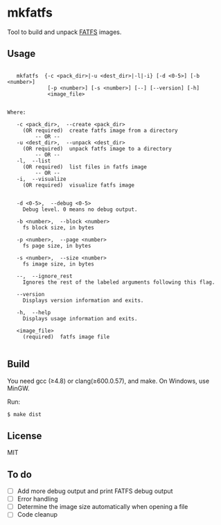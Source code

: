 # mkfatfs
Tool to build and unpack [FATFS](https://github.com/jkearins/fatfs) images.


## Usage

```

   mkfatfs  {-c <pack_dir>|-u <dest_dir>|-l|-i} [-d <0-5>] [-b <number>]
             [-p <number>] [-s <number>] [--] [--version] [-h]
             <image_file>


Where: 

   -c <pack_dir>,  --create <pack_dir>
     (OR required)  create fatfs image from a directory
         -- OR --
   -u <dest_dir>,  --unpack <dest_dir>
     (OR required)  unpack fatfs image to a directory
         -- OR --
   -l,  --list
     (OR required)  list files in fatfs image
         -- OR --
   -i,  --visualize
     (OR required)  visualize fatfs image


   -d <0-5>,  --debug <0-5>
     Debug level. 0 means no debug output.

   -b <number>,  --block <number>
     fs block size, in bytes

   -p <number>,  --page <number>
     fs page size, in bytes

   -s <number>,  --size <number>
     fs image size, in bytes

   --,  --ignore_rest
     Ignores the rest of the labeled arguments following this flag.

   --version
     Displays version information and exits.

   -h,  --help
     Displays usage information and exits.

   <image_file>
     (required)  fatfs image file


```
## Build

You need gcc (≥4.8) or clang(≥600.0.57), and make. On Windows, use MinGW.

Run:
```bash
$ make dist
```

## License

MIT

## To do

- [ ] Add more debug output and print FATFS debug output
- [ ] Error handling
- [ ] Determine the image size automatically when opening a file
- [ ] Code cleanup
